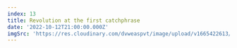 ```yaml
---
index: 13
title: Revolution at the first catchphrase
date: '2022-10-12T21:00:00.000Z'
imgSrc: 'https://res.cloudinary.com/dvweaspvt/image/upload/v1665422613/13_xfnqq4.png'
---
```


